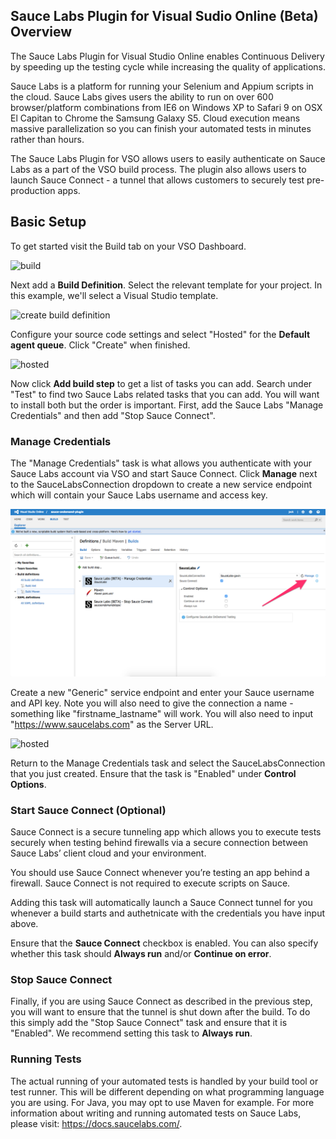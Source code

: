 ## Sauce Labs Plugin for Visual Sudio Online (Beta) Overview

The Sauce Labs Plugin for Visual Studio Online enables Continuous Delivery by speeding up the testing cycle while increasing the quality of applications. 

Sauce Labs is a platform for running your Selenium and Appium scripts in the cloud. Sauce Labs gives users the ability to run on over 600 browser/platform combinations from IE6 on Windows XP to Safari 9 on OSX El Capitan to Chrome the Samsung Galaxy S5. Cloud execution means massive parallelization so you can finish your automated tests in minutes rather than hours. 

The Sauce Labs Plugin for VSO allows users to easily authenticate on Sauce Labs as a part of the VSO build process. The plugin also allows users to launch Sauce Connect - a tunnel that allows customers to securely test pre-production apps. 

## Basic Setup

To get started visit the Build tab on your VSO Dashboard. 

![build](images/build.png)

Next add a __Build Definition__. Select the relevant template for your project. In this example, we'll select a Visual Studio template.

![create build definition](images/create-build-definition.png)

Configure your source code settings and select "Hosted" for the __Default agent queue__. Click "Create" when finished.

![hosted](images/hosted.png)

Now click __Add build step__ to get a list of tasks you can add. Search under "Test" to find two Sauce Labs related tasks that you can add. You will want to install both but the order is important. First, add the Sauce Labs "Manage Credentials" and then add "Stop Sauce Connect".


### Manage Credentials

The "Manage Credentials" task is what allows you authenticate with your Sauce Labs account via VSO and start Sauce Connect. Click __Manage__ next to the SauceLabsConnection dropdown to create a new service endpoint which will contain your Sauce Labs username and access key. 

![manage-credentials](images/manage-credentials2.png)

Create a new "Generic" service endpoint and enter your Sauce username and API key. Note you will also need to give the connection a name - something like "firstname_lastname" will work. You will also need to input "https://www.saucelabs.com" as the Server URL. 

![hosted](images/add-generic-connection.png)

Return to the Manage Credentials task and select the SauceLabsConnection that you just created. Ensure that the task is "Enabled" under __Control Options__.

### Start Sauce Connect (Optional)

Sauce Connect is a secure tunneling app which allows you to execute tests securely when testing behind firewalls via a secure connection between Sauce Labs’ client cloud and your environment. 

You should use Sauce Connect whenever you’re testing an app behind a firewall. Sauce Connect is not required to execute scripts on Sauce.

Adding this task will automatically launch a Sauce Connect tunnel for you whenever a build starts and authetnicate with the credentials you have input above. 

Ensure that the __Sauce Connect__ checkbox is enabled. You can also specify whether this task should __Always run__ and/or __Continue on error__.

### Stop Sauce Connect

Finally, if you are using Sauce Connect as described in the previous step, you will want to ensure that the tunnel is shut down after the build. To do this simply add the "Stop Sauce Connect" task and ensure that it is "Enabled". We recommend setting this task to __Always run__. 

### Running Tests

The actual running of your automated tests is handled by your build tool or test runner. This will be different depending on what programming language you are using. For Java, you may opt to use Maven for example. For more information about writing and running automated tests on Sauce Labs, please visit: https://docs.saucelabs.com/. 
